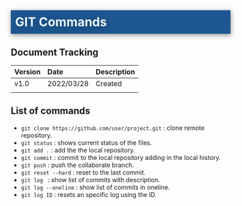 <style>
  html body h1 {
    padding: 10px 10px;
    color: #e9f7ff;
    background: #1e5791;
    box-shadow: 1px 3px 11px #00000070;
    text-shadow: 2px 2px 16px rgba(0, 0, 0, 0.3);
  }
  html body img {
    box-shadow: 1px 3px 13px rgba(0, 0, 0, 0.6);
    margin: 10px 0;
  }
</style>

# GIT Commands

## Document Tracking

| Version | Date       | Description |
| :------ | :--------- | :---------- |
| v1.0    | 2022/03/28 | Created     |
||||


## List of commands
- `git clone https://github.com/user/project.git` : clone remote repository.
- `git status` : shows current status of the files.
- `git add .` : add the the local repository.
- `git commit` : commit to the local repository adding in the local history.
- `git push` : push the collaborate branch.
- `git reset --hard` : reset to the last commit.
- `git log ` : show list of commits with description.
- `git log --oneline` : show list of commits in oneline.
- `git log ID` : resets an specific log using the ID.


